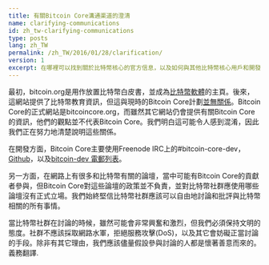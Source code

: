 ```yaml
---
title: 有關Bitcoin Core溝通渠道的澄清
name: clarifying-communications
id: zh_tw-clarifying-communications
type: posts
lang: zh_TW
permalink: /zh_TW/2016/01/28/clarification/
version: 1
excerpt: 在哪裡可以找到關於比特幣核心的官方信息，以及如何與其他比特幣核心用戶和開發者互動。
---
```

最初，bitcoin.org是用作放置比特幣白皮書，並成為[比特幣軟體](https://bitcoin.org/en/download)的主頁。後來，這網站提供了比特幣教育資訊，但這與現時的Bitcoin Core計劃[並無關係](https://bitcoin.org/en/bitcoin-core/about-site)。Bitcoin Core的正式網站是bitcoincore.org，而雖然其它網站仍會提供有關Bitcoin Core的資訊，他們的觀點並不代表Bitcoin Core。我們明白這可能令人感到混淆，因此我們正在努力地清楚說明這些關係。

在開發方面，Bitcoin Core主要使用Freenode IRC上的#bitcoin-core-dev，[Github](https://github.com/bitcoin/bitcoin)，以及[bitcoin-dev 電郵列表](http://lists.linuxfoundation.org/pipermail/bitcoin-dev/)。

另一方面，在網路上有很多和比特幣有關的論壇，當中可能有Bitcoin Core的貢獻者參與，但Bitcoin Core對這些論壇的政策並不負責，並對比特幣社群應使用哪些論壇沒有正式立場。我們始終堅信比特幣社群應該可以自由地討論和批評與比特幣相關的所有事情。

當比特幣社群在討論的時候，雖然可能會非常興奮和激烈，但我們必須保持文明的態度。社群不應該採取網路水軍，拒絕服務攻擊(DoS)，以及其它會妨礙正當討論的手段。除非有其它理由，我們應該儘量假設參與討論的人都是懷著善意而來的。義務翻譯.
